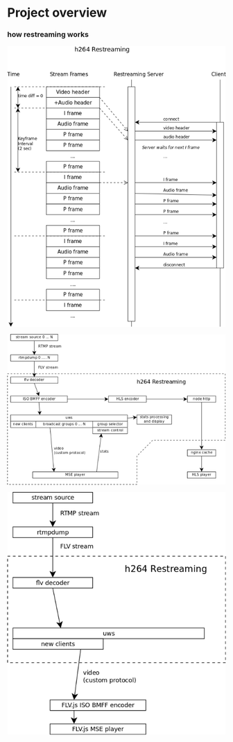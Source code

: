 # Project overview

### how restreaming works
![restreaming diagram](./restreaming.png?raw=true)


![architecture](./architecture.png?raw=true)

![current architecture](./arch_current.png?raw=true)
